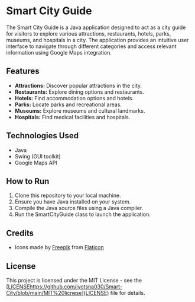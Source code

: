 # Smart City Guide

The Smart City Guide is a Java application designed to act as a city guide for visitors to explore various attractions, restaurants, hotels, parks, museums, and hospitals in a city. The application provides an intuitive user interface to navigate through different categories and access relevant information using Google Maps integration.

## Features

- **Attractions:** Discover popular attractions in the city.
- **Restaurants:** Explore dining options and restaurants.
- **Hotels:** Find accommodation options and hotels.
- **Parks:** Locate parks and recreational areas.
- **Museums:** Explore museums and cultural landmarks.
- **Hospitals:** Find medical facilities and hospitals.

## Technologies Used

- Java
- Swing (GUI toolkit)
- Google Maps API

## How to Run

1. Clone this repository to your local machine.
2. Ensure you have Java installed on your system.
3. Compile the Java source files using a Java compiler.
4. Run the SmartCityGuide class to launch the application.

## Credits

- Icons made by [Freepik](https://www.freepik.com) from [Flaticon](https://www.flaticon.com)

## License

This project is licensed under the MIT License - see the [[LICENSE](https://github.com/jyotsna030/Smart-City/blob/main/MIT%20licnese)https://github.com/jyotsna030/Smart-City/blob/main/MIT%20licnese](LICENSE) file for details.
